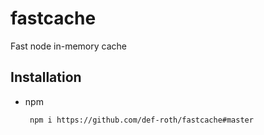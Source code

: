 # fastcache
Fast node in-memory cache


## Installation
* npm
  ```sh
   npm i https://github.com/def-roth/fastcache#master
  ```
